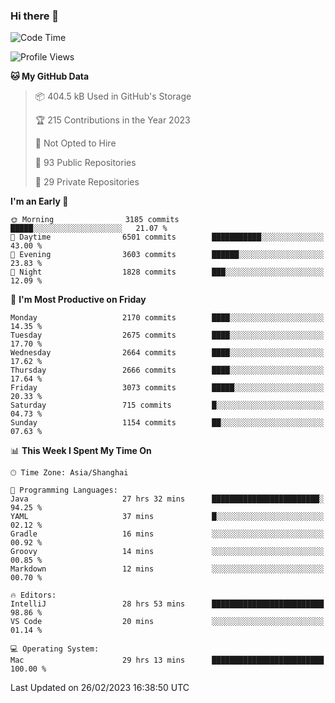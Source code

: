 ### Hi there 👋

<!--
**qbosen/qbosen** is a ✨ _special_ ✨ repository because its `README.md` (this file) appears on your GitHub profile.

Here are some ideas to get you started:

- 🔭 I’m currently working on ...
- 🌱 I’m currently learning ...
- 👯 I’m looking to collaborate on ...
- 🤔 I’m looking for help with ...
- 💬 Ask me about ...
- 📫 How to reach me: ...
- 😄 Pronouns: ...
- ⚡ Fun fact: ...
-->

<!--START_SECTION:waka-->
![Code Time](http://img.shields.io/badge/Code%20Time-1%2C185%20hrs%2030%20mins-blue)

![Profile Views](http://img.shields.io/badge/Profile%20Views-1-blue)

**🐱 My GitHub Data** 

> 📦 404.5 kB Used in GitHub's Storage 
 > 
> 🏆 215 Contributions in the Year 2023
 > 
> 🚫 Not Opted to Hire
 > 
> 📜 93 Public Repositories 
 > 
> 🔑 29 Private Repositories 
 > 
**I'm an Early 🐤** 

```text
🌞 Morning                3185 commits        █████░░░░░░░░░░░░░░░░░░░░   21.07 % 
🌆 Daytime                6501 commits        ███████████░░░░░░░░░░░░░░   43.00 % 
🌃 Evening                3603 commits        ██████░░░░░░░░░░░░░░░░░░░   23.83 % 
🌙 Night                  1828 commits        ███░░░░░░░░░░░░░░░░░░░░░░   12.09 % 
```
📅 **I'm Most Productive on Friday** 

```text
Monday                   2170 commits        ████░░░░░░░░░░░░░░░░░░░░░   14.35 % 
Tuesday                  2675 commits        ████░░░░░░░░░░░░░░░░░░░░░   17.70 % 
Wednesday                2664 commits        ████░░░░░░░░░░░░░░░░░░░░░   17.62 % 
Thursday                 2666 commits        ████░░░░░░░░░░░░░░░░░░░░░   17.64 % 
Friday                   3073 commits        █████░░░░░░░░░░░░░░░░░░░░   20.33 % 
Saturday                 715 commits         █░░░░░░░░░░░░░░░░░░░░░░░░   04.73 % 
Sunday                   1154 commits        ██░░░░░░░░░░░░░░░░░░░░░░░   07.63 % 
```


📊 **This Week I Spent My Time On** 

```text
🕑︎ Time Zone: Asia/Shanghai

💬 Programming Languages: 
Java                     27 hrs 32 mins      ████████████████████████░   94.25 % 
YAML                     37 mins             █░░░░░░░░░░░░░░░░░░░░░░░░   02.12 % 
Gradle                   16 mins             ░░░░░░░░░░░░░░░░░░░░░░░░░   00.92 % 
Groovy                   14 mins             ░░░░░░░░░░░░░░░░░░░░░░░░░   00.85 % 
Markdown                 12 mins             ░░░░░░░░░░░░░░░░░░░░░░░░░   00.70 % 

🔥 Editors: 
IntelliJ                 28 hrs 53 mins      █████████████████████████   98.86 % 
VS Code                  20 mins             ░░░░░░░░░░░░░░░░░░░░░░░░░   01.14 % 

💻 Operating System: 
Mac                      29 hrs 13 mins      █████████████████████████   100.00 % 
```


 Last Updated on 26/02/2023 16:38:50 UTC
<!--END_SECTION:waka-->
